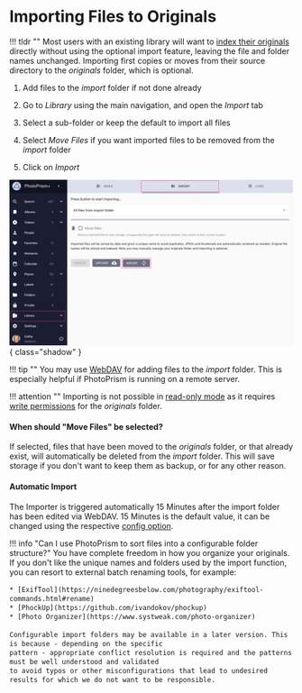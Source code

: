 # Importing Files to Originals #

!!! tldr ""
    Most users with an existing library will want to [index their originals](originals.md) directly without using the optional import feature, leaving the file and folder names unchanged. Importing first copies or moves from their source directory to the *originals* folder, which is optional.

1. Add files to the *import* folder if not done already

2. Go to *Library* using the main navigation, and open the *Import* tab

3. Select a sub-folder or keep the default to import all files

4. Select *Move Files* if you want imported files to be removed from the *import* folder

5. Click on *Import*

![Screenshot](img/import-light.jpg){ class="shadow" }

!!! tip ""
    You may use [WebDAV](webdav.md) for adding files to the *import* folder.
    This is especially helpful if PhotoPrism is running on a remote server.

!!! attention ""
    Importing is not possible in [read-only mode](../settings/library.md) as it requires
    [write permissions](../../getting-started/troubleshooting/docker.md#file-permissions) for the *originals* folder.
    
#### When should "Move Files" be selected? ####

If selected, files that have been moved to the *originals* folder, or that already exist,
will automatically be deleted from the *import* folder.
This will save storage if you don't want to keep them as backup, or for any other reason.

#### Automatic Import ####
The Importer is triggered automatically 15 Minutes after the import folder has been edited via WebDAV.
15 Minutes is the default value, it can be changed using the respective [config option](../../getting-started/config-options.md#index-workers).


!!! info "Can I use PhotoPrism to sort files into a configurable folder structure?"
    You have complete freedom in how you organize your originals. If you don't like the unique names and
    folders used by the import function, you can resort to external batch renaming tools, for example:

    * [ExifTool](https://ninedegreesbelow.com/photography/exiftool-commands.html#rename)
    * [PhockUp](https://github.com/ivandokov/phockup)
    * [Photo Organizer](https://www.systweak.com/photo-organizer)

    Configurable import folders may be available in a later version. This is because - depending on the specific 
    pattern - appropriate conflict resolution is required and the patterns must be well understood and validated
    to avoid typos or other misconfigurations that lead to undesired results for which we do not want to be responsible.